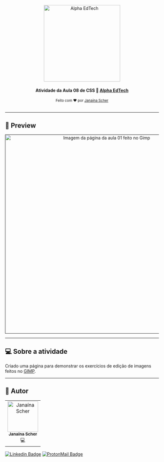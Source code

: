 <div align="center">
	<a href="https://www.alphaedtech.org.br/">
		<img src="https://user-images.githubusercontent.com/79182711/169671776-68b4e7e4-fba3-47f0-81e8-2854cb862a12.png" alt="Alpha EdTech" title="Alpha EdTech" width="250" />
	</a>
	<h4>
    Atividade da Aula 08 de CSS 🎨
    <a  href="https://www.alphaedtech.org.br/">
        Alpha EdTech
    </a>
	</h4>
	<sub> Feito com ❤️ por <a href="https://github.com/janascher">Janaína Scher</a></sub>
</div>
<br />

---

## 👀 Preview

<div align="center">
	<a href="">
		<img src="https://user-images.githubusercontent.com/79182711/169671849-a1b2f527-cbbf-46e6-bb9c-dc3b673240eb.PNG" alt="Imagem da página da aula 01 feito no Gimp" title="Imagem da página da aula 01 feito no Gimp" width="650" />
	</a>
</div>

--- 

## 💻 Sobre a atividade

Criado uma página para demonstrar os exercícios de edição de imagens feitos no [GIMP](https://www.gimp.org/).

---

## 🦸 Autor

<table>
	<tr>
		<td align="center">
			<a href="https://github.com/janascher">
				<img src="https://avatars.githubusercontent.com/u/79182711?v=4" width="100px;" alt="Janaína Scher"/>
				<br />
				<sub>
					<b>Janaína Scher</b>
				</sub>
			</a>
			<br />💻<br />
		</td>
	</tr>
</table>

[![Linkedin Badge](https://img.shields.io/badge/LinkedIn-0077B5?style=for-the-badge&logo=linkedin&logoColor=white)](https://www.linkedin.com/in/janainascher/) 
[![ProtonMail Badge](https://img.shields.io/badge/ProtonMail-8B89CC?style=for-the-badge&logo=protonmail&logoColor=white)](mailto:janainascher@protonmail.com)